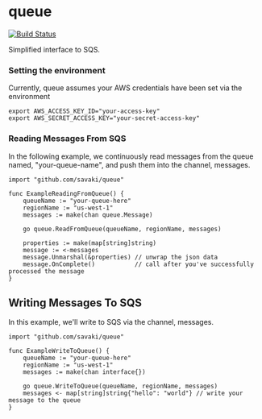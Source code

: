 queue
=====
[![Build Status](https://travis-ci.org/savaki/queue.svg?branch=master)](https://travis-ci.org/savaki/queue)

Simplified interface to SQS.

### Setting the environment

Currently, queue assumes your AWS credentials have been set via the environment

```
export AWS_ACCESS_KEY_ID="your-access-key"
export AWS_SECRET_ACCESS_KEY="your-secret-access-key"
```

### Reading Messages From SQS 

In the following example, we continuously read messages from the queue named, "your-queue-name", and push them into the channel, messages.

```
import "github.com/savaki/queue"

func ExampleReadingFromQueue() {
	queueName := "your-queue-here"
	regionName := "us-west-1"
	messages := make(chan queue.Message)

	go queue.ReadFromQueue(queueName, regionName, messages)

	properties := make(map[string]string)
	message := <-messages
	message.Unmarshal(&properties) // unwrap the json data
	message.OnComplete()           // call after you've successfully processed the message
}
```

## Writing Messages To SQS

In this example, we'll write to SQS via the channel, messages.

```
import "github.com/savaki/queue"

func ExampleWriteToQueue() {
	queueName := "your-queue-here"
	regionName := "us-west-1"
	messages := make(chan interface{})

	go queue.WriteToQueue(queueName, regionName, messages)
	messages <- map[string]string{"hello": "world"} // write your message to the queue
}
```


